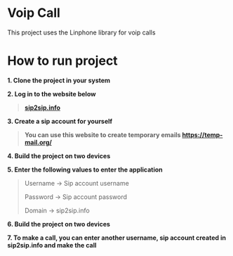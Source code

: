 # Voip Call

This project uses the Linphone library for voip calls
# How to run project
**1. Clone the project in your system**

**2. Log in to the website below**
>**[sip2sip.info](https://mdns.sipthor.net/register_sip_account.phtml)**
>
**3. Create a sip account for yourself**
>**You can use this website to create temporary emails
>https://temp-mail.org/**
>
**4. Build the project on two devices**

**5. Enter the following values to enter the application**
>Username -> Sip account username
>
>Password -> Sip account password
>
>Domain -> sip2sip.info

**6. Build the project on two devices**

**7. To make a call, you can enter another username, sip account created in sip2sip.info and make the call**
